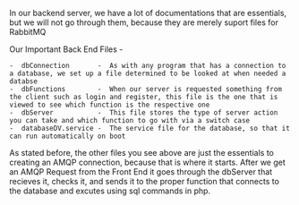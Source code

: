 In our backend server, we have a lot of documentations that are essentials, but we will not go through them, because they are merely  suport files for RabbitMQ

Our Important Back End Files - 

	-  dbConnection 	  -  As with any program that has a connection to a database, we set up a file determined to be looked at when needed a databse
	-  dbFunctions  	  -  When our server is requested something from the client such as login and register, this file is the one that is viewed to see which function is the respective one
	-  dbServer           -  This file stores the type of server action you can take and which function to go with via a switch case
	-  databaseDV.service -  The service file for the database, so that it can run automatically on boot
	
As stated before, the other files you see above are just the essentials to creating an AMQP connection, because that is where it starts. After we get an AMQP Request from the Front End it goes through the dbServer that recieves it, checks it, and sends it to the proper function that connects to the database and excutes using sql commands in php.  
